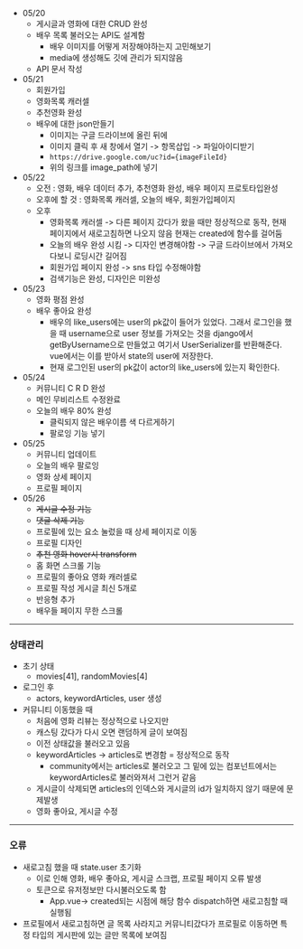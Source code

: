 - 05/20
  - 게시글과 영화에 대한 CRUD 완성
  - 배우 목록 불러오는 API도 설계함
    - 배우 이미지를 어떻게 저장해야하는지 고민해보기
    - media에 생성해도 깃에 관리가 되지않음 
  - API 문서 작성
- 05/21
  - 회원가입
  - 영화목록 캐러셀
  - 추천영화 완성
  - 배우에 대한 json만들기
    - 이미지는 구글 드라이브에 올린 뒤에
    - 이미지 클릭 후 새 창에서 열기 -> 항목삽입 -> 파일아이디받기
    - `https://drive.google.com/uc?id={imageFileId}`
    - 위의 링크를 image_path에 넣기
- 05/22
  - 오전 : 영화, 배우 데이터 추가, 추천영화 완성, 배우 페이지 프로토타입완성
  - 오후에 할 것 : 영화목록 캐러셀, 오늘의 배우, 회원가입페이지
  - 오후
    - 영화목록 캐러셀 -> 다른 페이지 갔다가 왔을 때만 정상적으로 동작, 현재 페이지에서 새로고침하면 나오지 않음 현재는 created에 함수를 걸어둠
    - 오늘의 배우 완성 시킴 -> 디자인 변경해야함 -> 구글 드라이브에서 가져오다보니 로딩시간 길어짐
    - 회원가입 페이지 완성 -> sns 타입 수정해야함
    - 검색기능은 완성, 디자인은 미완성
- 05/23
  - 영화 평점 완성
  - 배우 좋아요 완성
    - 배우의 like_users에는 user의 pk값이 들어가 있었다. 그래서 로그인을 했을 때 username으로 user 정보를 가져오는 것을 django에서 getByUsername으로 만들었고 여기서 UserSerializer를 반환해준다. vue에서는 이를 받아서 state의 user에 저장한다.
    - 현재 로그인된 user의 pk값이 actor의 like_users에 있는지 확인한다.
- 05/24
  - 커뮤니티 C R D 완성
  - 메인 무비리스트 수정완료
  - 오늘의 배우 80% 완성
    - 클릭되지 않은 배우이름 색 다르게하기
    - 팔로잉 기능 넣기
- 05/25
  - 커뮤니티 업데이트
  - 오늘의 배우 팔로잉
  - 영화 상세 페이지
  - 프로필 페이지
- 05/26
  - ~~게시글 수정 기능~~
  - ~~댓글 삭제 기능~~
  - 프로필에 있는 요소 눌렀을 때 상세 페이지로 이동
  - 프로필 디자인
  - ~~추천 영화 hover시 transform~~
  - 홈 화면 스크롤 기능
  - 프로필의 좋아요 영화 캐러셀로
  - 프로필 작성 게시글 최신 5개로
  - 반응형 추가
  - 배우들 페이지 무한 스크롤

---

### 상태관리

- 초기 상태
  - movies[41], randomMovies[4]
- 로그인 후
  - actors, keywordArticles, user 생성
- 커뮤니티 이동했을 때
  - 처음에 영화 리뷰는 정상적으로 나오지만 
  - 캐스팅 갔다가 다시 오면 랜덤하게 글이 보여짐
  - 이전 상태값을 불러오고 있음
  - keywordArticles -> articles로 변경함 = 정상적으로 동작
    - community에서는 articles로 불러오고 그 밑에 있는 컴포넌트에서는 keywordArticles로 불러와져서 그런거 같음
  - 게시글이 삭제되면 articles의 인덱스와 게시글의 id가 일치하지 않기 때문에 문제발생
  - 영화 좋아요, 게시글 수정

---

### 오류

- 새로고침 했을 때 state.user 초기화
  - 이로 인해 영화, 배우 좋아요, 게시글 스크랩, 프로필  페이지 오류 발생
  - 토큰으로 유저정보만 다시불러오도록 함
    - App.vue-> created되는 시점에 해당 함수 dispatch하면 새로고침할 때 실행됨
- 프로필에서 새로고침하면 글 목록 사라지고 커뮤니티갔다가 프로필로 이동하면 특정 타입의 게시판에 있는 글만 목록에 보여짐